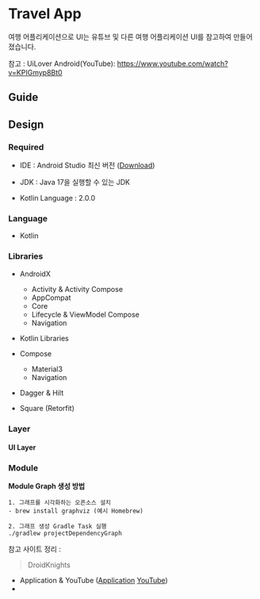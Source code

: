 
# Travel App 
여행 어플리케이션으로 UI는 유튜브 및 다른 여행 어플리케이션 UI를 참고하여 만들어 졌습니다.

참고 : 
UiLover Android(YouTube): https://www.youtube.com/watch?v=KPIGmyp8Bt0

## Guide


## Design

### Required
- IDE : Android Studio 최신 버전 ([Download](https://developer.android.com/studio))
- JDK : Java 17을 실행할 수 있는 JDK

- Kotlin Language : 2.0.0


### Language
- Kotlin

### Libraries
- AndroidX
    - Activity & Activity Compose
    - AppCompat
    - Core
    - Lifecycle & ViewModel Compose
    - Navigation

- Kotlin Libraries
- Compose
  - Material3
  - Navigation

- Dagger & Hilt
- Square (Retorfit)

### Layer

#### UI Layer

### Module


**Module Graph 생성 방법**

```
1. 그래프를 시각화하는 오픈소스 설치
- brew install graphviz (예시 Homebrew)

2. 그래프 생성 Gradle Task 실행
./gradlew projectDependencyGraph
```


참고 사이트 정리 :

> DroidKnights 
- Application & YouTube ([Application]() [YouTube](https://www.youtube.com/@DroidKnights))
- 